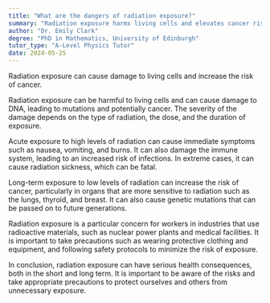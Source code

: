 ```yaml
---
title: "What are the dangers of radiation exposure?"
summary: "Radiation exposure harms living cells and elevates cancer risk."
author: "Dr. Emily Clark"
degree: "PhD in Mathematics, University of Edinburgh"
tutor_type: "A-Level Physics Tutor"
date: 2024-05-25
---
```


Radiation exposure can cause damage to living cells and increase the risk of cancer.

Radiation exposure can be harmful to living cells and can cause damage to DNA, leading to mutations and potentially cancer. The severity of the damage depends on the type of radiation, the dose, and the duration of exposure.

Acute exposure to high levels of radiation can cause immediate symptoms such as nausea, vomiting, and burns. It can also damage the immune system, leading to an increased risk of infections. In extreme cases, it can cause radiation sickness, which can be fatal.

Long-term exposure to low levels of radiation can increase the risk of cancer, particularly in organs that are more sensitive to radiation such as the lungs, thyroid, and breast. It can also cause genetic mutations that can be passed on to future generations.

Radiation exposure is a particular concern for workers in industries that use radioactive materials, such as nuclear power plants and medical facilities. It is important to take precautions such as wearing protective clothing and equipment, and following safety protocols to minimize the risk of exposure.

In conclusion, radiation exposure can have serious health consequences, both in the short and long term. It is important to be aware of the risks and take appropriate precautions to protect ourselves and others from unnecessary exposure.
    